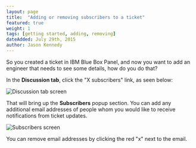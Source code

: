 ```yaml
---
layout: page
title:  "Adding or removing subscribers to a ticket"
featured: true
weight: 1
tags: [getting started, adding, removing]
dateAdded: July 29th, 2015
author: Jason Kennedy
---
```



So you created a ticket in IBM Blue Box Panel, and now you want to add an engineer that needs to see some details, how do you do that?

In the **Discussion tab**, click the "X subscribers" link, as seen below:

![Discussion tab screen]({{site.baseurl}}/img/Discussion_Tab.png)


That will bring up the **Subscribers** popup section. You can add any additional email addresses of people whom you would like to receive notifications from ticket updates.

![Subscribers screen]({{site.baseurl}}/img/Subscribers_Screen.png)

You can remove email addresses by clicking the red "x" next to the email.
